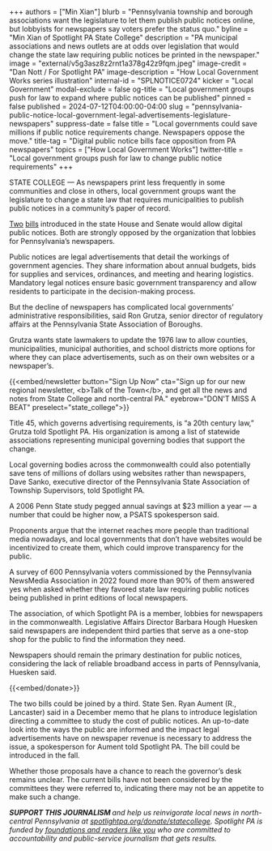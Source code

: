 +++
authors = ["Min Xian"]
blurb = "Pennsylvania township and borough associations want the legislature to let them publish public notices online, but lobbyists for newspapers say voters prefer the status quo."
byline = "Min Xian of Spotlight PA State College"
description = "PA municipal associations and news outlets are at odds over legislation that would change the state law requiring public notices be printed in the newspaper."
image = "external/v5g3asz8z2rnt1a378g42z9fqm.jpeg"
image-credit = "Dan Nott / For Spotlight PA"
image-description = "How Local Government Works series illustration"
internal-id = "SPLNOTICE0724"
kicker = "Local Government"
modal-exclude = false
og-title = "Local government groups push for law to expand where public notices can be published"
pinned = false
published = 2024-07-12T04:00:00-04:00
slug = "pennsylvania-public-notice-local-government-legal-advertisements-legislature-newspapers"
suppress-date = false
title = "Local governments could save millions if public notice requirements change. Newspapers oppose the move."
title-tag = "Digital public notice bills face opposition from PA newspapers"
topics = ["How Local Government Works"]
twitter-title = "Local government groups push for law to change public notice requirements"
+++

STATE COLLEGE — As newspapers print less frequently in some communities and close in others, local government groups want the legislature to change a state law that requires municipalities to publish public notices in a community’s paper of record.

<a href="https://www.legis.state.pa.us/cfdocs/billinfo/billinfo.cfm?syear=2023&amp;sind=0&amp;body=H&amp;type=B&amp;bn=2103">Two</a> <a href="https://www.legis.state.pa.us/cfdocs/billInfo/billInfo.cfm?sYear=2023&amp;sInd=0&amp;body=S&amp;type=B&amp;bn=0231">bills</a> introduced in the state House and Senate would allow digital public notices. Both are strongly opposed by the organization that lobbies for Pennsylvania’s newspapers.

Public notices are legal advertisements that detail the workings of government agencies. They share information about annual budgets, bids for supplies and services, ordinances, and meeting and hearing logistics. Mandatory legal notices ensure basic government transparency and allow residents to participate in the decision-making process.

But the decline of newspapers has complicated local governments’ administrative responsibilities, said Ron Grutza, senior director of regulatory affairs at the Pennsylvania State Association of Boroughs.

Grutza wants state lawmakers to update the 1976 law to allow counties, municipalities, municipal authorities, and school districts more options for where they can place advertisements, such as on their own websites or a newspaper’s.

{{<embed/newsletter button="Sign Up Now" cta="Sign up for our new regional newsletter, &lt;b&gt;Talk of the Town&lt;/b&gt;, and get all the news and notes from State College and north-central PA." eyebrow="DON&#39;T MISS A BEAT" preselect="state_college">}}

Title 45, which governs advertising requirements, is “a 20th century law,” Grutza told Spotlight PA. His organization is among a list of statewide associations representing municipal governing bodies that support the change.

Local governing bodies across the commonwealth could also potentially save tens of millions of dollars using websites rather than newspapers, Dave Sanko, executive director of the Pennsylvania State Association of Township Supervisors, told Spotlight PA.

A 2006 Penn State study pegged annual savings at $23 million a year — a number that could be higher now, a PSATS spokesperson said.

Proponents argue that the internet reaches more people than traditional media nowadays, and local governments that don’t have websites would be incentivized to create them, which could improve transparency for the public.

A survey of 600 Pennsylvania voters commissioned by the Pennsylvania NewsMedia Association in 2022 found more than 90% of them answered yes when asked whether they favored state law requiring public notices being published in print editions of local newspapers.

The association, of which Spotlight PA is a member, lobbies for newspapers in the commonwealth. Legislative Affairs Director Barbara Hough Huesken said newspapers are independent third parties that serve as a one-stop shop for the public to find the information they need.

Newspapers should remain the primary destination for public notices, considering the lack of reliable broadband access in parts of Pennsylvania, Huesken said.

{{<embed/donate>}}

The two bills could be joined by a third. State Sen. Ryan Aument (R., Lancaster) said in a December memo that he plans to introduce legislation directing a committee to study the cost of public notices. An up-to-date look into the ways the public are informed and the impact legal advertisements have on newspaper revenue is necessary to address the issue, a spokesperson for Aument told Spotlight PA. The bill could be introduced in the fall.

Whether those proposals have a chance to reach the governor’s desk remains unclear. The current bills have not been considered by the committees they were referred to, indicating there may not be an appetite to make such a change.

<strong><em>SUPPORT THIS JOURNALISM </em></strong><em>and help us reinvigorate local news in north-central Pennsylvania at </em><a href="http://spotlightpa.org/donate/statecollege"><em>spotlightpa.org/donate/statecollege</em></a><em>. Spotlight PA is funded by </em><a href="https://www.spotlightpa.org/support"><em>foundations and readers like you</em></a><em> who are committed to accountability and public-service journalism that gets results.</em>


